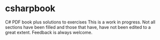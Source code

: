 # csharpbook
C# PDF book plus solutions to exercises
This is a work in progress. Not all sections have been filled and those that have, have not been edited to a great extent.
Feedback is always welcome.
